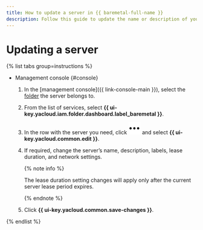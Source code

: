 ```yaml
---
title: How to update a server in {{ baremetal-full-name }}
description: Follow this guide to update the name or description of your {{ baremetal-full-name }} server.
---
```


# Updating a server

{% list tabs group=instructions %}

- Management console {#console}

  1. In the [management console]({{ link-console-main }}), select the [folder](../../../resource-manager/concepts/resources-hierarchy.md#folder) the server belongs to.
  1. From the list of services, select **{{ ui-key.yacloud.iam.folder.dashboard.label_baremetal }}**.
  1. In the row with the server you need, click ![image](../../../_assets/console-icons/ellipsis.svg) and select **{{ ui-key.yacloud.common.edit }}**.
  1. If required, change the server’s name, description, labels, lease duration, and network settings.

      {% note info %}

      The lease duration setting changes will apply only after the current server lease period expires.

      {% endnote %}

  1. Click **{{ ui-key.yacloud.common.save-changes }}**.

{% endlist %}
